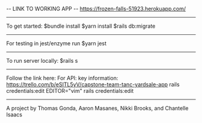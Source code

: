  -- LINK TO WORKING APP --
 https://frozen-falls-51923.herokuapp.com/


---------------------------------------------

To get started:
$bundle install
$yarn install
$rails db:migrate

---------------------------------------------

For testing in jest/enzyme run
$yarn jest

---------------------------------------------

To run server locally:
$rails s

---------------------------------------------

Follow the link here: For API: key information: https://trello.com/b/eSITL5yV/capstone-team-tanc-yardsale-app
rails credentials:edit
EDITOR="vim" rails credentials:edit

---------------------------------------------

A project by Thomas Gonda, Aaron Masanes, Nikki Brooks, and Chantelle Isaacs

